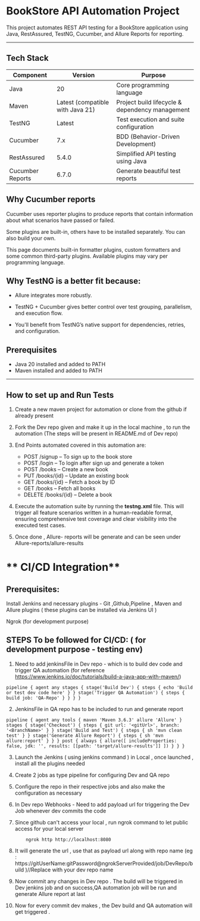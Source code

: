 #  BookStore API Automation Project

This project automates REST API testing for a BookStore application using Java, RestAssured, TestNG, Cucumber, and Allure Reports for reporting.

---

##  Tech Stack

| Component | Version | Purpose                   |
| --------- | ------- | ------------------------- |
| Java      | 20      | Core programming language |
| Maven | Latest (compatible with Java 21) | Project build lifecycle & dependency management |
| TestNG   | Latest  | Test execution and suite configuration |
| Cucumber | 7.x     | BDD (Behavior-Driven Development)      |
| RestAssured | 5.4.0   | Simplified API testing using Java |
| Cucumber Reports | 6.7.0  | Generate beautiful test reports |

##   Why **Cucumber** reports

Cucumber uses reporter plugins to produce reports that contain information about what scenarios have passed or failed.

Some plugins are built-in, others have to be installed separately. You can also build your own.

This page documents built-in formatter plugins, custom formatters and some common third-party plugins. Available plugins may vary per programming language.


##  Why **TestNG** is a better fit because:

- Allure integrates more robustly.

- TestNG + Cucumber gives better control over test grouping, parallelism, and execution flow.

- You'll benefit from TestNG’s native support for dependencies, retries, and configuration.



##  Prerequisites

- Java 20 installed and added to PATH
- Maven installed and added to PATH
---

##  How to set up and  Run Tests

1) Create a new maven project for automation or clone from the github if already present
2) Fork the Dev repo given and make it up in the local machine , to run the automation (The steps will be present in README.md of Dev repo)
3) End Points automated covered in this automation are:

    * POST /signup – To sign up to the book store
    * POST /login – To login after sign up and generate a token
    * POST /books – Create a new book
    * PUT /books/{id} – Update an existing book
    * GET /books/{id} – Fetch a book by ID
    * GET /books – Fetch all books
    * DELETE /books/{id} – Delete a book

6) Execute the automation suite by running the **testng.xml** file. This will trigger all feature scenarios written in a human-readable format, ensuring comprehensive test coverage and clear visibility into the executed test cases.
7) Once done , Allure- reports will be generate and can be seen under Allure-reports/allure-results


# ** CI/CD Integration**

## **Prerequisites:**

Install Jenkins and necessary plugins - Git ,Github,Pipeline , Maven and Allure plugins ( these plugins can be installed via Jenkins UI )

Ngrok (for development purpose)

## **STEPS To be followed for CI/CD:** ( for development purpose - testing env)

1) Need to add jenkinsFile in Dev repo - which is to build dev code and trigger QA automation (for reference https://www.jenkins.io/doc/tutorials/build-a-java-app-with-maven/)

<pre lang="groovy"><code>pipeline { agent any stages { stage('Build Dev') { steps { echo 'Build or test dev code here' } } stage('Trigger QA Automation') { steps { build job: 'QA-Repo' } } } } </code></pre>


2) JenkinsFile in QA repo has to be included to run and generate report

<pre lang="groovy"><code>pipeline { agent any tools { maven 'Maven 3.6.3' allure 'Allure' } stages { stage('Checkout') { steps { git url: '&lt;gitUrl&gt;', branch: '&lt;BranchName&gt;' } } stage('Build and Test') { steps { sh 'mvn clean test' } } stage('Generate Allure Report') { steps { sh 'mvn allure:report' } } } post { always { allure([ includeProperties: false, jdk: '', results: [[path: 'target/allure-results']] ]) } } }</code></pre>

3) Launch the Jenkins ( using jenkins command ) in Local , once launched , install all the plugins needed
4) Create 2 jobs as type pipeline for configuring Dev and QA repo
5) Configure the repo in their respective jobs and also make the configuration as necessary
6) In Dev repo Webhooks - Need to add payload url for triggering the Dev Job whenever dev commits the code
7) Since github can't access your local , run ngrok command to let public access for your local server

           ngrok http http://localhost:8080 
8) It will generate the url , use that as payload url along with repo name (eg : https://gitUserName:gitPassword@ngrokServerProvided/job/DevRepo/build )//Replace with your dev repo name
9) Now commit any changes in Dev repo . The build will be triggered in Dev jenkins job and on success,QA automation job will be run and generate Allure report at last
10) Now for every commit dev makes , the Dev build and QA automation will get triggered .

